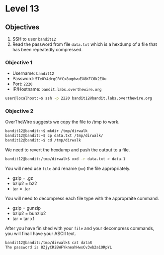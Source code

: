 # Level 13

## Objectives

1. SSH to user `bandit12`
2. Read the password from file `data.txt` which is a hexdump of a file that has been repeatedly compressed.

### Objective 1

* Username: `bandit12`
* Password: `5Te8Y4drgCRfCx8ugdwuEX8KFC6k2EUu`
* Port: `2220`  
* IP/Hostname: `bandit.labs.overthewire.org`

```sh
user@localhost:~$ ssh -p 2220 bandit12@bandit.labs.overthewire.org
```

### Objective 2

OverTheWire suggests we copy the file to /tmp to work.

```sh
bandit12@bandit:~$ mkdir /tmp/dirwalk
bandit12@bandit:~$ cp data.txt /tmp/dirwalk/
bandit12@bandit:~$ cd /tmp/dirwalk
```

We need to revert the hexdump and push the output to a file.

```sh
bandit12@bandit:/tmp/dirwalk$ xxd -r data.txt > data.1
```

You will need use `file` and rename (`mv`) the file appropriately.

* gzip = .gz
* bzip2 = bz2
* tar = .tar

You will need to decompress each file type with the appropraite command.

* gzip = gunzip
* bzip2 = bunzip2
* tar = tar xf

After you have finished with your `file` and your decompress commands, you will finall have your ASCII text.

```sh
bandit12@bandit:/tmp/dirwalk$ cat data8
The password is 8ZjyCRiBWFYkneahHwxCv3wb2a1ORpYL
```